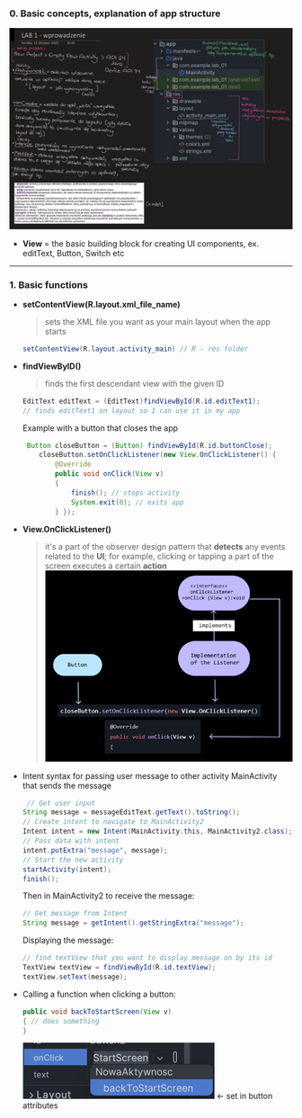 ### 0. Basic concepts, explanation of app structure
![mobile-1](../imgs/MOBILE_1.png)
- **View** = the basic building block for creating UI components, ex. editText, Button, Switch etc
---
### 1. Basic functions
- **setContentView(R.layout.xml_file_name)** 
     >sets the XML file you want as your main layout when the app starts
    ```java
    setContentView(R.layout.activity_main) // R - res folder
    ```
- **findViewByID()** 
    > finds the first descendant view with the given ID
    ```java
    EditText editText = (EditText)findViewById(R.id.editText1); 
    // finds editText1 on layout so I can use it in my app 
    ```
    Example with a button that closes the app
    ```java
     Button closeButton = (Button) findViewById(R.id.buttonClose);
        closeButton.setOnClickListener(new View.OnClickListener() {
            @Override
            public void onClick(View v)
            {
                finish(); // stops activity
                System.exit(0); // exits app
            } });
    ```
- **View.OnClickListener()**
    > it's a part of the observer design pattern that **detects** any events related to the **UI**; for example, clicking or tapping a part of the screen executes a certain **action**
    ![mobile-2](../imgs/MOBILE_2.png)

- Intent syntax for passing user message to other activity
    MainActivity that sends the message
    ```java
     // Get user input
    String message = messageEditText.getText().toString();
    // Create intent to navigate to MainActivity2
    Intent intent = new Intent(MainActivity.this, MainActivity2.class);
    // Pass data with intent
    intent.putExtra("message", message);
    // Start the new activity
    startActivity(intent);
    finish();
    ```
    Then in MainActivity2 to receive the message:
    ```java
    // Get message from Intent
    String message = getIntent().getStringExtra("message");
    ```
    Displaying the message:
    ```java
    // find textView that you want to display message on by its id 
    TextView textView = findViewById(R.id.textView);
    textView.setText(message);
    ```
- Calling a function when clicking a button:
    ```java
    public void backToStartScreen(View v)
    { // does something 
    }
    ```
    ![mobile-3](../imgs/MOBILE_3.png) <- set in button attributes